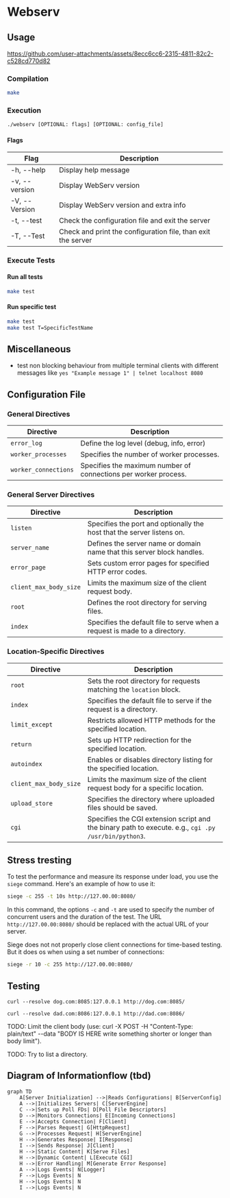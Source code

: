 # Webserv

## Usage

https://github.com/user-attachments/assets/8ecc6cc6-2315-4811-82c2-c528cd770d82




### Compilation

```bash
make
```

### Execution

```bash
./webserv [OPTIONAL: flags] [OPTIONAL: config_file]
```

#### Flags

| Flag          | Description                                                  |
| ------------- | ------------------------------------------------------------ |
| -h, --help    | Display help message                                         |
| -v, --version | Display WebServ version                                      |
| -V, --Version | Display WebServ version and extra info                       |
| -t, --test    | Check the configuration file and exit the server             |
| -T, --Test    | Check and print the configuration file, than exit the server |

### Execute Tests

#### Run all tests

```bash
make test
```

#### Run specific test

```bash
make test
make test T=SpecificTestName
```

## Miscellaneous

- test non blocking behaviour from multiple terminal clients with different messages like `yes "Example message 1" | telnet localhost 8080`

## Configuration File

### General Directives

| Directive            | Description                                                     |
| -------------------- | --------------------------------------------------------------- |
| `error_log`          | Define the log level (debug, info, error)                       |
| `worker_processes`   | Specifies the number of worker processes.                       |
| `worker_connections` | Specifies the maximum number of connections per worker process. |

### General Server Directives

| Directive              | Description                                                                |
| ---------------------- | -------------------------------------------------------------------------- |
| `listen`               | Specifies the port and optionally the host that the server listens on.     |
| `server_name`          | Defines the server name or domain name that this server block handles.     |
| `error_page`           | Sets custom error pages for specified HTTP error codes.                    |
| `client_max_body_size` | Limits the maximum size of the client request body.                        |
| `root`                 | Defines the root directory for serving files.                              |
| `index`                | Specifies the default file to serve when a request is made to a directory. |

### Location-Specific Directives

| Directive              | Description                                                                                          |
| ---------------------- | ---------------------------------------------------------------------------------------------------- |
| `root`                 | Sets the root directory for requests matching the `location` block.                                  |
| `index`                | Specifies the default file to serve if the request is a directory.                                   |
| `limit_except`         | Restricts allowed HTTP methods for the specified location.                                           |
| `return`               | Sets up HTTP redirection for the specified location.                                                 |
| `autoindex`            | Enables or disables directory listing for the specified location.                                    |
| `client_max_body_size` | Limits the maximum size of the client request body for a specific location.                          |
| `upload_store`         | Specifies the directory where uploaded files should be saved.                                        |
| `cgi`                  | Specifies the CGI extension script and the binary path to execute. e.g., `cgi .py /usr/bin/python3`. |


## Stress tresting

To test the performance and measure its response under load, you  use the `siege` command. Here's an example of how to use it:

```bash
siege -c 255 -t 10s http://127.00.00:8080/
```

In this command, the options `-c` and `-t` are used to specify the number of concurrent users and the duration of the test. The URL `http://127.00.00:8080/` should be replaced with the actual URL of your server.

Siege does not not properly close client connections for time-based testing. But it does os when using a set number of connections:

```bash
siege -r 10 -c 255 http://127.00.00:8080/
```

## Testing

`curl --resolve dog.com:8085:127.0.0.1 http://dog.com:8085/`

`curl --resolve dad.com:8086:127.0.0.1 http://dad.com:8086/`


TODO:
Limit the client body (use: curl -X POST -H "Content-Type: plain/text" --data "BODY IS HERE write something shorter or longer than body limit").

TODO:
Try to list a directory.

## Diagram of Informationflow (tbd)

```mermaid
graph TD
    A[Server Initialization] -->|Reads Configurations| B[ServerConfig]
    A -->|Initializes Servers| C[ServerEngine]
    C -->|Sets up Poll FDs| D[Poll File Descriptors]
    D -->|Monitors Connections| E[Incoming Connections]
    E -->|Accepts Connection| F[Client]
    F -->|Parses Request| G[HttpRequest]
    G -->|Processes Request| H[ServerEngine]
    H -->|Generates Response| I[Response]
    I -->|Sends Response| J[Client]
    H -->|Static Content| K[Serve Files]
    H -->|Dynamic Content| L[Execute CGI]
    H -->|Error Handling| M[Generate Error Response]
    A -->|Logs Events| N[Logger]
    F -->|Logs Events| N
    H -->|Logs Events| N
    I -->|Logs Events| N
